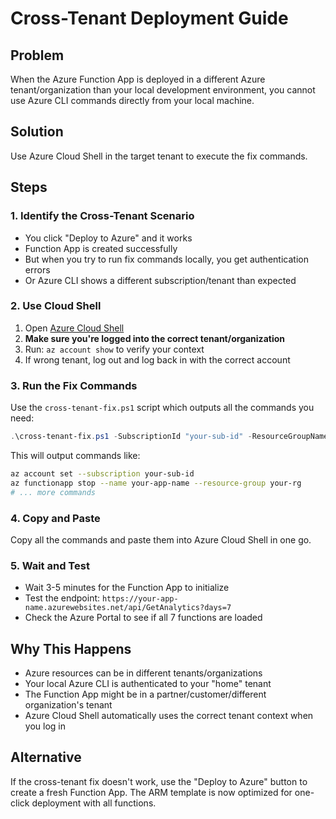 # Cross-Tenant Deployment Guide

## Problem
When the Azure Function App is deployed in a different Azure tenant/organization than your local development environment, you cannot use Azure CLI commands directly from your local machine.

## Solution
Use Azure Cloud Shell in the target tenant to execute the fix commands.

## Steps

### 1. Identify the Cross-Tenant Scenario
- You click "Deploy to Azure" and it works
- Function App is created successfully
- But when you try to run fix commands locally, you get authentication errors
- Or Azure CLI shows a different subscription/tenant than expected

### 2. Use Cloud Shell
1. Open [Azure Cloud Shell](https://shell.azure.com)
2. **Make sure you're logged into the correct tenant/organization**
3. Run: `az account show` to verify your context
4. If wrong tenant, log out and log back in with the correct account

### 3. Run the Fix Commands
Use the `cross-tenant-fix.ps1` script which outputs all the commands you need:

```powershell
.\cross-tenant-fix.ps1 -SubscriptionId "your-sub-id" -ResourceGroupName "your-rg" -FunctionAppName "your-app-name"
```

This will output commands like:
```bash
az account set --subscription your-sub-id
az functionapp stop --name your-app-name --resource-group your-rg
# ... more commands
```

### 4. Copy and Paste
Copy all the commands and paste them into Azure Cloud Shell in one go.

### 5. Wait and Test
- Wait 3-5 minutes for the Function App to initialize
- Test the endpoint: `https://your-app-name.azurewebsites.net/api/GetAnalytics?days=7`
- Check the Azure Portal to see if all 7 functions are loaded

## Why This Happens
- Azure resources can be in different tenants/organizations
- Your local Azure CLI is authenticated to your "home" tenant
- The Function App might be in a partner/customer/different organization's tenant
- Azure Cloud Shell automatically uses the correct tenant context when you log in

## Alternative
If the cross-tenant fix doesn't work, use the "Deploy to Azure" button to create a fresh Function App. The ARM template is now optimized for one-click deployment with all functions.
